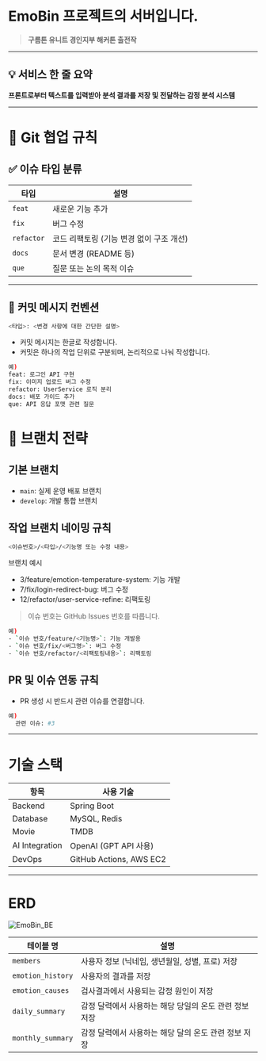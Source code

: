# EmoBin 프로젝트의 서버입니다.

> **구름톤 유니트 경인지부 해커톤 출전작**

---

## 💡 서비스 한 줄 요약

**프론트로부터 텍스트를 입력받아 분석 결과를 저장 및 전달하는 감정 분석 시스템**

---

# 📘 Git 협업 규칙

## ✅ 이슈 타입 분류

| 타입 | 설명 |
|------|------|
| `feat` | 새로운 기능 추가 |
| `fix` | 버그 수정 |
| `refactor` | 코드 리팩토링 (기능 변경 없이 구조 개선) |
| `docs` | 문서 변경 (README 등) |
| `que` | 질문 또는 논의 목적 이슈 |

---

## 📝 커밋 메시지 컨벤션

```bash
<타입>: <변경 사항에 대한 간단한 설명>
```

- 커밋 메시지는 한글로 작성합니다.
- 커밋은 하나의 작업 단위로 구분되며, 논리적으로 나눠 작성합니다.

```bash
예)
feat: 로그인 API 구현
fix: 이미지 업로드 버그 수정
refactor: UserService 로직 분리
docs: 배포 가이드 추가
que: API 응답 포맷 관련 질문
```
  
# 🌿 브랜치 전략

## 기본 브랜치
- `main`: 실제 운영 배포 브랜치
- `develop`: 개발 통합 브랜치

## 작업 브랜치 네이밍 규칙 

```bash
<이슈번호>/<타입>/<기능명 또는 수정 내용>
```
브랜치 예시
- 3/feature/emotion-temperature-system: 기능 개발
- 7/fix/login-redirect-bug: 버그 수정
- 12/refactor/user-service-refine: 리팩토링

> 이슈 번호는 GitHub Issues 번호를 따릅니다.

```bash
예)
- `이슈 번호/feature/<기능명>`: 기능 개발용
- `이슈 번호/fix/<버그명>`: 버그 수정
- `이슈 번호/refactor/<리팩토링내용>`: 리팩토링
```
## PR 및 이슈 연동 규칙
- PR 생성 시 반드시 관련 이슈를 연결합니다.
```bash
예)
  관련 이슈: #3
```

---
# 기술 스택

| 항목             | 사용 기술                   |
| -------------- | ----------------------- |
| Backend        | Spring Boot             |
| Database       | MySQL, Redis            |
| Movie       | TMDB            |
| AI Integration | OpenAI (GPT API 사용)     |
| DevOps         | GitHub Actions, AWS EC2 |

  
---
# ERD
![EmoBin_BE](https://github.com/user-attachments/assets/693aa782-1ef4-4a04-a88b-f8306ea43514)
 
|  테이블 명 | 설명                |
|---------------------|-------------|
| `members`     | 사용자 정보 (닉네임, 생년월일, 성별, 프로) 저장 |
| `emotion_history`  | 사용자의 결과를 저장     |
| `emotion_causes`    | 검사결과에서 사용되는 감정 원인이 저장      |
| `daily_summary`   | 감정 달력에서 사용하는 해당 당일의 온도 관련 정보 저장         |
| `monthly_summary`   | 감정 달력에서 사용하는 해당 달의 온도 관련 정보 저장         |
